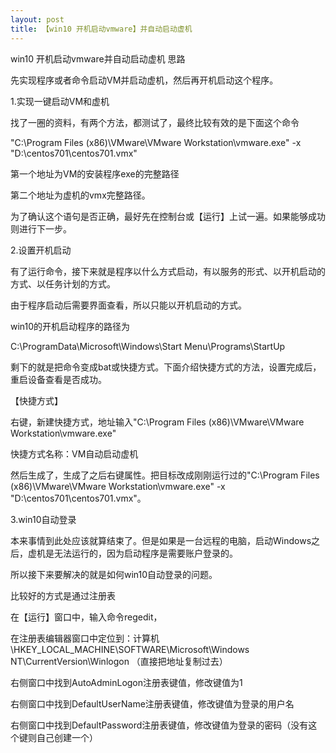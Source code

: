 ```yaml
---
layout: post
title: 【win10 开机启动vmware】并自动启动虚机
---
```


win10 开机启动vmware并自动启动虚机
思路

先实现程序或者命令启动VM并启动虚机，然后再开机启动这个程序。

1.实现一键启动VM和虚机

找了一圈的资料，有两个方法，都测试了，最终比较有效的是下面这个命令

"C:\Program Files (x86)\VMware\VMware Workstation\vmware.exe" -x "D:\centos701\centos701.vmx"

第一个地址为VM的安装程序exe的完整路径

第二个地址为虚机的vmx完整路径。

为了确认这个语句是否正确，最好先在控制台或【运行】上试一遍。如果能够成功则进行下一步。

2.设置开机启动

有了运行命令，接下来就是程序以什么方式启动，有以服务的形式、以开机启动的方式、以任务计划的方式。

由于程序启动后需要界面查看，所以只能以开机启动的方式。

win10的开机启动程序的路径为

C:\ProgramData\Microsoft\Windows\Start Menu\Programs\StartUp

剩下的就是把命令变成bat或快捷方式。下面介绍快捷方式的方法，设置完成后，重启设备查看是否成功。

【快捷方式】

右键，新建快捷方式，地址输入"C:\Program Files (x86)\VMware\VMware Workstation\vmware.exe"

快捷方式名称：VM自动启动虚机

然后生成了，生成了之后右键属性。把目标改成刚刚运行过的"C:\Program Files (x86)\VMware\VMware Workstation\vmware.exe" -x "D:\centos701\centos701.vmx"。

3.win10自动登录

本来事情到此处应该就算结束了。但是如果是一台远程的电脑，启动Windows之后，虚机是无法运行的，因为启动程序是需要账户登录的。

所以接下来要解决的就是如何win10自动登录的问题。

比较好的方式是通过注册表

在【运行】窗口中，输入命令regedit，

在注册表编辑器窗口中定位到：计算机\HKEY_LOCAL_MACHINE\SOFTWARE\Microsoft\Windows NT\CurrentVersion\Winlogon （直接把地址复制过去）

右侧窗口中找到AutoAdminLogon注册表键值，修改键值为1

右侧窗口中找到DefaultUserName注册表键值，修改键值为登录的用户名

右侧窗口中找到DefaultPassword注册表键值，修改键值为登录的密码（没有这个键则自己创建一个）